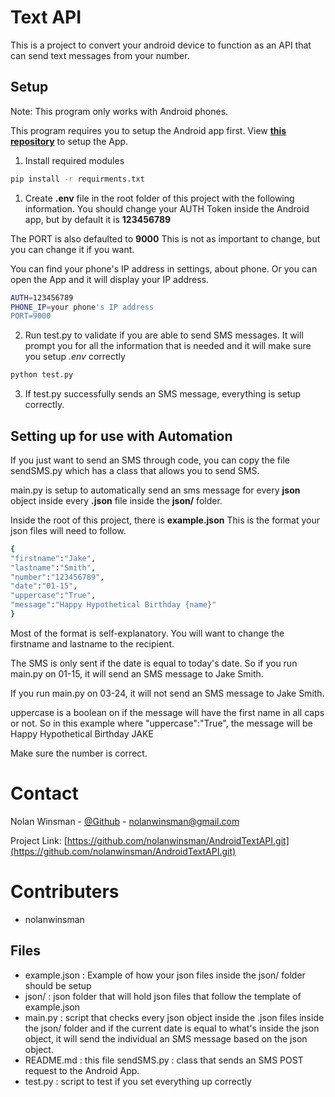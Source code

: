 # Text API
 This is a project to convert your android device to function as an API that can send text messages from your number. 

## Setup

Note: This program only works with Android phones.

This program requires you to setup the Android app first. View [**this repository**](https://github.com/nolanwinsman/KotlinSMSAPIApp) to setup the App.

1. Install required modules

```sh
pip install -r requirments.txt
```

1. Create **.env** file in the root folder of this project with the following information. 
You should change your AUTH Token inside the Android app, but by default it is **123456789**

The PORT is also defaulted to **9000** This is not as important to change, but you can change it if you want.

You can find your phone's IP address in settings, about phone. Or you can open the App and it will display your IP address.

```sh
AUTH=123456789
PHONE_IP=your phone's IP address
PORT=9000
```

2. Run test.py to validate if you are able to send SMS messages. It will prompt you for all the information that is needed and it will make sure you setup *.env* correctly
```sh
python test.py
```

3. If test.py successfully sends an SMS message, everything is setup correctly.

## Setting up for use with Automation

If you just want to send an SMS through code, you can copy the file sendSMS.py which has a class that allows you to send SMS.

main.py is setup to automatically send an sms message for every **json** object inside every **.json** file inside the **json/** folder.

Inside the root of this project, there is **example.json** This is the format your json files will need to follow.

```sh
{
"firstname":"Jake",
"lastname":"Smith",
"number":"123456789",
"date":"01-15",
"uppercase":"True",
"message":"Happy Hypothetical Birthday {name}"
}
```

Most of the format is self-explanatory. You will want to change the firstname and lastname to the recipient. 

The SMS is only sent if the date is equal to today's date. So if you run main.py on 01-15, it will send an SMS message to Jake Smith.

If you run main.py on 03-24, it will not send an SMS message to Jake Smith.

uppercase is a boolean on if the message will have the first name in all caps or not. So in this example where "uppercase":"True", the message will be 
Happy Hypothetical Birthday JAKE

Make sure the number is correct.

# Contact

Nolan Winsman - [@Github](https://github.com/nolanwinsman) - nolanwinsman@gmail.com

Project Link: [https://github.com/nolanwinsman/AndroidTextAPI.git](https://github.com/nolanwinsman/AndroidTextAPI.git)

# Contributers
- nolanwinsman

## Files

- example.json : Example of how your json files inside the json/ folder should be setup
- json/ : json folder that will hold json files that follow the template of example.json
- main.py : script that checks every json object inside the .json files inside the json/ folder and if the current date is equal to what's inside the json object, it will 
send the individual an SMS message based on the json object.
- README.md : this file
sendSMS.py : class that sends an SMS POST request to the Android App.
- test.py : script to test if you set everything up correctly
